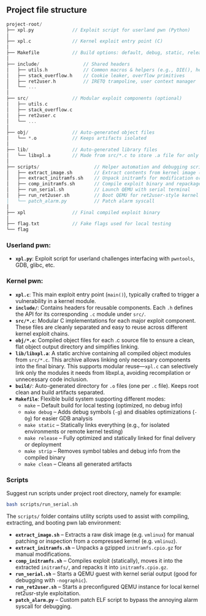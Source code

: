 ## Project file structure

```c
project-root/
├── xpl.py              // Exploit script for userland pwn (Python)
│
├── xpl.c               // Kernel exploit entry point (C)
│
├── Makefile            // Build options: default, debug, static, release
│
├── include/                // Shared headers
│   ├── utils.h             // Common macros & helpers (e.g., DIE(), hexdump(), etc.)
│   ├── stack_overflow.h    // Cookie leaker, overflow primitives
│   ├── ret2user.h          // IRETQ trampoline, user context manager
│   └── ...
│ 
├── src/                // Modular exploit components (optional)
│   ├── utils.c
│   ├── stack_overflow.c
│   ├── ret2user.c
│   └── ... 
│ 
├── obj/                // Auto-generated object files
│   └── *.o             // Keeps artifacts isolated      
│
├── lib/                // Auto-generated library files
│   └── libxpl.a        // Made from src/*.c to store .a file for only the needed symbols into final binary
│
├── scripts/                    // Helper automation and debugging scripts
│   ├── extract_image.sh        // Extract contents from kernel image (vmlinuz, bzImage, etc.)
│   ├── extract_initramfs.sh    // Unpack initramfs for modification or inspection
│   ├── comp_initramfs.sh       // Compile exploit binary and repackage it into initramfs.cpio.gz
│   ├── run_serial.sh           // Launch QEMU with serial terminal
│   ├── run_ret2user.sh         // Boot QEMU for ret2user-style kernel exploit testing\
│   └── patch_alarm.py          // Patch alarm syscall
│
├── xpl                 // Final compiled exploit binary
│
├── flag.txt            // Fake flags used for local testing
└── flag
```

### Userland pwn:

- **`xpl.py`**: Exploit script for userland challenges interfacing with `pwntools`, GDB, glibc, etc.

### Kernel pwn:

- **`xpl.c`**: This main exploit entry point (`main()`), typically crafted to trigger a vulnerability in a kernel module.
- **`include/`**: Contains headers for reusable components. Each `.h` defines the API for its corresponding `.c` module under `src/`.
- **`src/*.c`**: Modular C implementations for each major exploit component. These files are cleanly separated and easy to reuse across different kernel exploit chains.
- **`obj/*.o`**: Compiled object files for each .c source file to ensure a clean, flat object output directory and simplifies linking.
- **`lib/libxpl.a`**: A static archive containing all compiled object modules from `src/*.c`. This archive allows linking only necessary components into the final binary. This supports modular reuse—`xpl.c` can selectively link only the modules it needs from libxpl.a, avoiding recompilation or unnecessary code inclusion.
- **`build/`**: Auto-generated directory for `.o` files (one per `.c` file). Keeps root clean and build artifacts separated.
- **`Makefile`**: Flexible build system supporting different modes:
  - `make` – Default build for local testing (optimized, no debug info)
  - `make debug` – Adds debug symbols (`-g`) and disables optimizations (`-Og`) for easier GDB analysis
  - `make static` – Statically links everything (e.g., for isolated environments or remote kernel testing)
  - `make release` – Fully optimized and statically linked for final delivery or deployment
  - `make strip` – Removes symbol tables and debug info from the compiled binary
  - `make clean` – Cleans all generated artifacts

### Scripts

Suggest run scripts under project root directory, namely for example:

```sh
bash scripts/run_serial.sh
```

The `scripts/` folder contains utility scripts used to assist with compiling, extracting, and booting pwn lab environment:

- **`extract_image.sh`** – Extracts a raw disk image (e.g. `vmlinux`) for manual patching or inspection from a compressed kernel (e.g. `vmlinuz`).
- **`extract_initramfs.sh`** – Unpacks a gzipped `initramfs.cpio.gz` for manual modifications.
- **`comp_initramfs.sh`** – Compiles exploit (statically), moves it into the extracted `initramfs/`, and repacks it into `initramfs.cpio.gz`.
- **`run_serial.sh`** – Starts a QEMU guest with kernel serial output (good for debugging with `-nographic`).
- **`run_ret2user.sh`** – Starts a preconfigured QEMU instance for local kernel ret2usr-style exploitation.
- **`patch_alarm.py`** – Custom patch ELF script to bypass the annoying alarm syscall for debugging.

